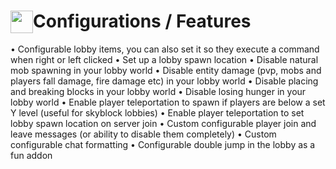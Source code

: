 # <img style="float: left;" height=36px src="https://lobbylib.cf/assets/img/code.svg"> Configurations / Features </img>
• Configurable lobby items, you can also set it so they execute a command when right or left clicked
• Set up a lobby spawn location
• Disable natural mob spawning in your lobby world
• Disable entity damage (pvp, mobs and players fall damage, fire damage etc) in your lobby world
• Disable placing and breaking blocks in your lobby world
• Disable losing hunger in your lobby world
• Enable player teleportation to spawn if players are below a set Y level (useful for skyblock lobbies)
• Enable player teleportation to set lobby spawn location on server join
• Custom configurable player join and leave messages (or ability to disable them completely)
• Custom configurable chat formatting
• Configurable double jump in the lobby as a fun addon
